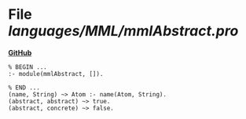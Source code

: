 # File _languages/MML/mmlAbstract.pro_
**[GitHub](https://github.com/softlang/yas/blob/master/languages/MML/mmlAbstract.pro)**
```
% BEGIN ...
:- module(mmlAbstract, []).

% END ...
(name, String) ~> Atom :- name(Atom, String).
(abstract, abstract) ~> true.
(abstract, concrete) ~> false.
```
